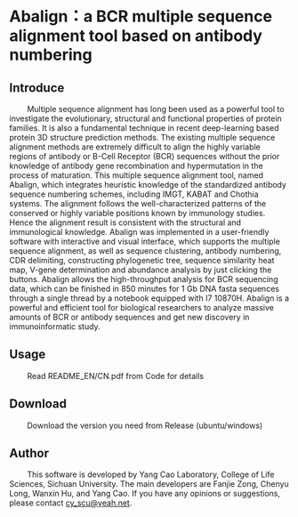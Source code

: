 # Abalign：a BCR multiple sequence alignment tool based on antibody numbering


## Introduce

&emsp;&emsp; Multiple sequence alignment has long been used as a powerful tool to investigate the evolutionary, structural and functional properties of protein families. It is also a fundamental technique in recent deep-learning based protein 3D structure prediction methods. The existing multiple sequence alignment methods are extremely difficult to align the highly variable regions of antibody or B-Cell Receptor (BCR) sequences without the prior knowledge of antibody gene recombination and hypermutation in the process of maturation. This multiple sequence alignment tool, named Abalign, which integrates heuristic knowledge of the standardized antibody sequence numbering schemes, including IMGT, KABAT and Chothia systems. The alignment follows the well-characterized patterns of the conserved or highly variable positions known by immunology studies. Hence the alignment result is consistent with the structural and immunological knowledge. Abalign was implemented in a user-friendly software with interactive and visual interface, which supports the multiple sequence alignment, as well as sequence clustering, antibody numbering, CDR delimiting, constructing phylogenetic tree, sequence similarity heat map, V-gene determination and abundance analysis by just clicking the buttons. Abalign allows the high-throughput analysis for BCR sequencing data, which can be finished in 850 minutes for 1 Gb DNA fasta sequences through a single thread by a notebook equipped with I7 10870H. Abalign is a powerful and efficient tool for biological researchers to analyze massive amounts of BCR or antibody sequences and get new discovery in immunoinformatic study.
  

## Usage

&emsp;&emsp; Read README_EN/CN.pdf from Code for details

## Download

&emsp;&emsp; Download the version you need from Release (ubuntu/windows)

## Author

&emsp;&emsp; This software is developed by Yang Cao Laboratory, College of Life Sciences, Sichuan University. The main developers are Fanjie Zong, Chenyu Long, Wanxin Hu, and Yang Cao. If you have any opinions or suggestions, please contact cy_scu@yeah.net. 
